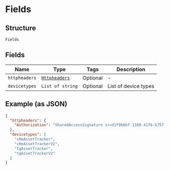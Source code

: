 
# Fields

## Structure

`Fields`

## Fields

| Name | Type | Tags | Description |
|  --- | --- | --- | --- |
| `httpheaders` | [`Httpheaders`](../../doc/models/httpheaders.md) | Optional | - |
| `devicetypes` | `List of string` | Optional | List of device types |

## Example (as JSON)

```json
{
  "httpheaders": {
    "Authorization": "SharedAccessSignature sr=d1f9b6bf-1380-41f6-b757-d9805e48392b&sig=EF5tnXClw3MWkb84OkIOUhMH%2FaS1DRD2nXT69QR8RD8%3D&skn=TSCCtoken&se=1648827260410"
  },
  "devicetypes": [
    "cHeAssetTracker",
    "cHeAssetTrackerV2",
    "tgAssetTracker",
    "tgAssetTrackerV2"
  ]
}
```

